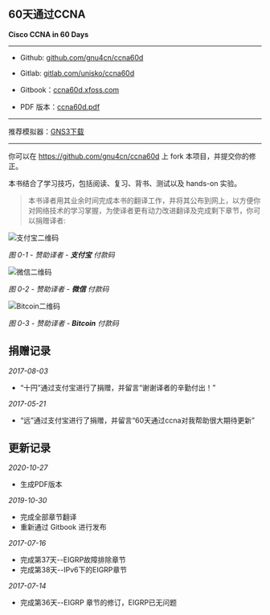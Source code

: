 ## 60天通过CCNA

__Cisco CCNA in 60 Days__


___

- Github: [github.com/gnu4cn/ccna60d](https://github.com/gnu4cn/ccna60d)

- Gitlab: [gitlab.com/unisko/ccna60d](https://gitlab.com/unisko/ccna60d/)

- Gitbook：[ccna60d.xfoss.com](https://ccna60d.xfoss.com/)

- PDF 版本：[ccna60d.pdf](./ccna60d.pdf)


___

推荐模拟器：[GNS3下载](https://www.gns3.com/software/download)

___

你可以在 https://github.com/gnu4cn/ccna60d 上 fork 本项目，并提交你的修正。


本书结合了学习技巧，包括阅读、复习、背书、测试以及 hands-on 实验。

> 本书译者用其业余时间完成本书的翻译工作，并将其公布到网上，以方便你对网络技术的学习掌握，为使译者更有动力改进翻译及完成剩下章节，你可以捐赠译者:  

![支付宝二维码](images/633086908.jpg)

*图 0-1 - 赞助译者 -* ***支付宝*** *付款码*

![微信二维码](images/611739062.jpg)

*图 0-2 - 赞助译者 -* ***微信*** *付款码*

![Bitcoin二维码](images/btc-qrcode.png)

*图 0-3 - 赞助译者 -* ***Bitcoin*** *付款码*


## 捐赠记录

*2017-08-03*

- “十円”通过支付宝进行了捐赠，并留言“谢谢译者的辛勤付出！”

*2017-05-21*

- “远”通过支付宝进行了捐赠，并留言“60天通过ccna对我帮助很大期待更新”

## 更新记录

*2020-10-27*

- 生成PDF版本

*2019-10-30*

- 完成全部章节翻译
- 重新通过 Gitbook 进行发布

*2017-07-16*

- 完成第37天--EIGRP故障排除章节
- 完成第38天--IPv6下的EIGRP章节

*2017-07-14*

- 完成第36天--EIGRP 章节的修订，EIGRP已无问题
